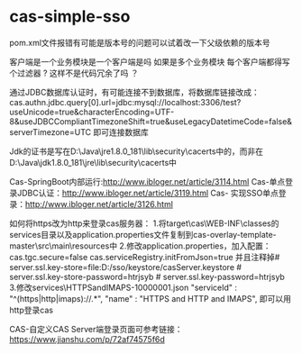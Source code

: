 # cas-simple-sso

pom.xml文件报错有可能是版本号的问题可以试着改一下父级依赖的版本号

客户端是一个业务模块是一个客户端是吗 如果是多个业务模块 每个客户端都得写个过滤器 ? 这样不是代码冗余了吗 ？

通过JDBC数据库认证时，有可能连接不到数据库，将数据库链接改成：
cas.authn.jdbc.query[0].url=jdbc:mysql://localhost:3306/test?useUnicode=true&characterEncoding=UTF-8&useJDBCCompliantTimezoneShift=true&useLegacyDatetimeCode=false&serverTimezone=UTC
即可连接数据库

Jdk的证书是写在D:\Java\jre1.8.0_181\lib\security\cacerts中的，而非在D:\Java\jdk1.8.0_181\jre\lib\security\cacerts中

Cas-SpringBoot内部运行:http://www.ibloger.net/article/3114.html
Cas-单点登录JDBC认证：http://www.ibloger.net/article/3119.html
Cas- 实现SSO单点登录：http://www.ibloger.net/article/3126.html


如何将https改为http来登录cas服务器：
1.将target\cas\WEB-INF\classes的services目录以及application.properties文件复制到cas-overlay-template-master\src\main\resources中
2.修改application.properties，加入配置：
  cas.tgc.secure=false
  cas.serviceRegistry.initFromJson=true
  并且注释掉# server.ssl.key-store=file:D:/sso/keystore/casServer.keystore
           # server.ssl.key-store-password=htrjsyb
           # server.ssl.key-password=htrjsyb
3.修改services\HTTPSandIMAPS-10000001.json
      "serviceId" : "^(https|http|imaps)://.*",
 	    "name" : "HTTPS and HTTP and IMAPS",
即可以用http登录cas

CAS-自定义CAS Server端登录页面可参考链接：https://www.jianshu.com/p/72af74575f6d
